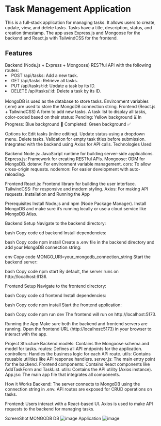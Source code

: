 <h1 > Task Management Application </h1>

This is a full-stack application for managing tasks. It allows users to create, update, view, and delete tasks. Tasks have a title, description, status, and creation timestamp. The app uses Express.js and Mongoose for the backend and React.js with TailwindCSS for the frontend.

<h2> Features </h2>
Backend (Node.js + Express + Mongoose)
RESTful API with the following routes:
<li>POST /api/tasks: Add a new task. </li>
<li>GET /api/tasks: Retrieve all tasks. </li>
<li>PUT /api/tasks/:id: Update a task by its ID.</li>
<li>DELETE /api/tasks/:id: Delete a task by its ID. </li>
<br>
MongoDB is used as the database to store tasks.
Environment variables (.env) are used to store the MongoDB connection string.
Frontend (React.js + TailwindCSS)
A form to add new tasks.
A task list to display all tasks, color-coded based on their status:
Pending: Yellow background ⌛
In Progress: Blue background 🔄
Completed: Green background ✅

Options to:
Edit tasks (inline editing).
Update status using a dropdown menu.
Delete tasks.
Validation for empty task titles before submission.
Integrated with the backend using Axios for API calls.
Technologies Used

Backend
Node.js: JavaScript runtime for building server-side applications.
Express.js: Framework for creating RESTful APIs.
Mongoose: ODM for MongoDB.
dotenv: For environment variable management.
cors: To allow cross-origin requests.
nodemon: For easier development with auto-reloading.

Frontend
React.js: Frontend library for building the user interface.
TailwindCSS: For responsive and modern styling.
Axios: For making API requests.
Installation and Running the App

Prerequisites
Install Node.js and npm (Node Package Manager).
Install MongoDB and make sure it’s running locally or use a cloud service like MongoDB Atlas.

Backend Setup
Navigate to the backend directory:

bash
Copy code
cd backend
Install dependencies:

bash
Copy code
npm install
Create a .env file in the backend directory and add your MongoDB connection string:

env
Copy code
MONGO_URI=your_mongodb_connection_string
Start the backend server:

bash
Copy code
npm start
By default, the server runs on http://localhost:6136.

Frontend Setup
Navigate to the frontend directory:

bash
Copy code
cd frontend
Install dependencies:

bash
Copy code
npm install
Start the frontend application:

bash
Copy code
npm run dev
The frontend will run on http://localhost:5173.

Running the App
Make sure both the backend and frontend servers are running.
Open the frontend URL (http://localhost:5173) in your browser to interact with the app.

Project Structure
Backend
models: Contains the Mongoose schema and model for tasks.
routes: Defines all API endpoints for the application.
controllers: Handles the business logic for each API route.
utils: Contains reusable utilities like API response handlers.
server.js: The main entry point for the backend.
Frontend
components: Contains React components like AddTaskForm and TaskList.
utils: Contains the API utility (Axios instance).
App.jsx: The main app file that integrates all components.

How it Works
Backend:
The server connects to MongoDB using the connection string in .env.
API routes are exposed for CRUD operations on tasks.

Frontend:
Users interact with a React-based UI.
Axios is used to make API requests to the backend for managing tasks.

ScreenShot
MONGODB DB 
![image](https://github.com/user-attachments/assets/f1fcb414-6850-463c-9e62-f89c8360206a)
Application 
![image](https://github.com/user-attachments/assets/4a6a406f-8d4a-4941-a9c7-b4caf3f9d038)


